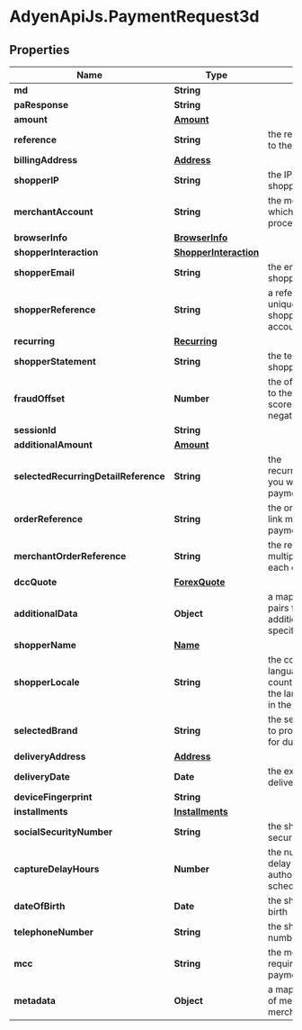 # AdyenApiJs.PaymentRequest3d

## Properties
Name | Type | Description | Notes
------------ | ------------- | ------------- | -------------
**md** | **String** |  | [optional] 
**paResponse** | **String** |  | [optional] 
**amount** | [**Amount**](Amount.md) |  | [optional] 
**reference** | **String** | the reference assigned to the payment | [optional] 
**billingAddress** | [**Address**](Address.md) |  | [optional] 
**shopperIP** | **String** | the IP address of the shopper | [optional] 
**merchantAccount** | **String** | the merchant account which will be used to process the payment | [optional] 
**browserInfo** | [**BrowserInfo**](BrowserInfo.md) |  | [optional] 
**shopperInteraction** | [**ShopperInteraction**](ShopperInteraction.md) |  | [optional] 
**shopperEmail** | **String** | the email address of the shopper / customer | [optional] 
**shopperReference** | **String** | a reference used to uniquely identify the shopper (e.g. user ID or account ID) | [optional] 
**recurring** | [**Recurring**](Recurring.md) |  | [optional] 
**shopperStatement** | **String** | the text to appear on the shopper&#39;s statement | [optional] 
**fraudOffset** | **Number** | the offset that is added to the normal fraud score (positive or negative) | [optional] 
**sessionId** | **String** |  | [optional] 
**additionalAmount** | [**Amount**](Amount.md) |  | [optional] 
**selectedRecurringDetailReference** | **String** | the recurringDetailReference you want to use for this payment | [optional] 
**orderReference** | **String** | the order reference to link multiple partial payments | [optional] 
**merchantOrderReference** | **String** | the reference to link multiple transactions to each other | [optional] 
**dccQuote** | [**ForexQuote**](ForexQuote.md) |  | [optional] 
**additionalData** | **Object** | a map of name/value pairs for passing in additional/industry-specific data | [optional] 
**shopperName** | [**Name**](Name.md) |  | [optional] 
**shopperLocale** | **String** | the combination of language code and country code to specify the language to be used in the payment | [optional] 
**selectedBrand** | **String** | the selected brand how to process the payment for dual branded cards | [optional] 
**deliveryAddress** | [**Address**](Address.md) |  | [optional] 
**deliveryDate** | **Date** | the expected date of delivery or fulfillment | [optional] 
**deviceFingerprint** | **String** |  | [optional] 
**installments** | [**Installments**](Installments.md) |  | [optional] 
**socialSecurityNumber** | **String** | the shopper&#39;s social security number | [optional] 
**captureDelayHours** | **Number** | the number of hours delay between the authorisation and scheduled auto-capture | [optional] 
**dateOfBirth** | **Date** | the shopper&#39;s date of birth | [optional] 
**telephoneNumber** | **String** | the shopper&#39;s telephone number | [optional] 
**mcc** | **String** | the mcc value that is required to process this payment | [optional] 
**metadata** | **Object** | a map of key/value pairs of metadata sent by merchant | [optional] 


